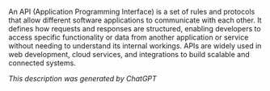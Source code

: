 An API (Application Programming Interface) is a set of rules and protocols that allow different software applications to communicate with each other. It defines how requests and responses are structured, enabling developers to access specific functionality or data from another application or service without needing to understand its internal workings. APIs are widely used in web development, cloud services, and integrations to build scalable and connected systems.

*This description was generated by ChatGPT*